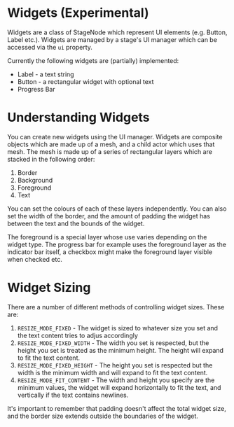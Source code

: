 
# Widgets (Experimental)

Widgets are a class of StageNode which represent UI elements (e.g. Button, Label etc.). Widgets are managed by a stage's UI manager which can be accessed via the `ui` property.

Currently the following widgets are (partially) implemented:

 - Label - a text string
 - Button - a rectangular widget with optional text
 - Progress Bar

# Understanding Widgets

You can create new widgets using the UI manager. Widgets are composite objects which are made up of a mesh, and a child actor which uses that mesh. The mesh is made up of a series of rectangular layers which are stacked in the following order:

1. Border
2. Background
3. Foreground
4. Text

You can set the colours of each of these layers independently. You can also set the width of the border, and the amount of padding the widget has between the text and the bounds of the widget. 

The foreground is a special layer whose use varies depending on the widget type. The progress bar for example uses the foreground layer as the indicator bar itself, a checkbox might make the foreground layer visible when checked etc.

# Widget Sizing

There are a number of different methods of controlling widget sizes. These are:

1. `RESIZE_MODE_FIXED` - The widget is sized to whatever size you set and the text content tries to adjus accordingly
2. `RESIZE_MODE_FIXED_WIDTH` - The width you set is respected, but the height you set is treated as the minimum height. The height will expand to fit the text content.
3. `RESIZE_MODE_FIXED_HEIGHT` - The height you set is respected but the width is the minimum width and will expand to fit the text content.
4. `RESIZE_MODE_FIT_CONTENT` - The width and height you specify are the minimum values, the widget will expand horizontally to fit the text, and vertically if the text contains newlines.

It's important to remember that padding doesn't affect the total widget size, and the border size extends outside the boundaries of the widget.

